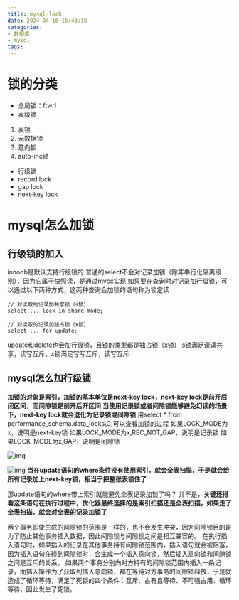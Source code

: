 ```yaml
---
title: mysql-lock
date: 2024-04-16 15:43:18
categories:
- 数据库
- mysql
tags:
---
```


# 锁的分类
- 全局锁：ftwrl
- 表级锁
1. 表锁
2. 元数据锁
3. 意向锁
4. auto-inc锁
- 行级锁
- record lock
- gap lock
- next-key lock

# mysql怎么加锁
## 行级锁的加入
innodb是默认支持行级锁的
普通的select不会对记录加锁（除非串行化隔离级别），因为它属于快照读，是通过mvcc实现
如果要在查询时对记录加行级锁，可以通过以下两种方式，这两种查询会加锁的语句称为锁定读
```mysql
// 对读取的记录加共享锁（s锁）
select ... lock in share mode;

// 对读取的记录加独占锁（x锁）
select ... for update;
```
update和delete也会加行级锁，且锁的类型都是独占锁（x锁）
s锁满足读读共享，读写互斥，x锁满足写写互斥，读写互斥

## mysql怎么加行级锁
**加锁的对象是索引，加锁的基本单位是next-key lock，next-key lock是前开后闭区间，而间隙锁是前开后开区间**
**当使用记录锁或者间隙锁能够避免幻读的场景下，next-key lock就会退化为记录锁或间隙锁**
用select * from performance_schema.data_locks\G;可以查看加锁的过程
如果LOCK_MODE为x，说明是next-key锁
如果LOCK_MODE为x,REC_NOT_GAP，说明是记录锁
如果LOCK_MODE为x,GAP，说明是间隙锁

![img](https://web-mhe.oss-cn-beijing.aliyuncs.com/hexo/%E5%94%AF%E4%B8%80%E7%B4%A2%E5%BC%95%E5%8A%A0%E9%94%81%E6%B5%81%E7%A8%8B.jpeg)

![img](https://web-mhe.oss-cn-beijing.aliyuncs.com/hexo/%E9%9D%9E%E5%94%AF%E4%B8%80%E7%B4%A2%E5%BC%95%E5%8A%A0%E9%94%81%E6%B5%81%E7%A8%8B.jpeg)
**当在update语句的where条件没有使用索引，就会全表扫描，于是就会给所有记录加上next-key锁，相当于把整张表锁住了**

那update语句的where带上索引就能避免全表记录加锁了吗？
并不是，**关键还得看这条语句在执行过程中，优化器最终选择的是索引扫描还是全表扫描，如果走了全表扫描，就会对全表的记录加锁了**

两个事务即使生成的间隙锁的范围是一样的，也不会发生冲突，因为间隙锁目的是为了防止其他事务插入数据，因此间隙锁与间隙锁之间是相互兼容的。
在执行插入语句时，如果插入的记录在其他事务持有间隙锁范围内，插入语句就会被阻塞，因为插入语句在碰到间隙锁时，会生成一个插入意向锁，然后插入意向锁和间隙锁之间是互斥的关系。
如果两个事务分别向对方持有的间隙锁范围内插入一条记录，而插入操作为了获取到插入意向锁，都在等待对方事务的间隙锁释放，于是就造成了循环等待，满足了死锁的四个条件：互斥、占有且等待、不可强占用、循环等待，因此发生了死锁。
